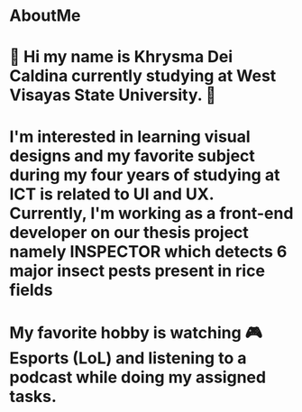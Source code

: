 # AboutMe
# :green_heart: Hi my name is Khrysma Dei Caldina currently studying at West Visayas State University. :green_heart:
# I'm interested in learning visual designs and my favorite subject during my four years of studying at ICT is related to UI and UX. Currently, I'm working as a front-end developer on our thesis project namely INSPECTOR which detects 6 major insect pests present in rice fields
# My favorite hobby is watching 🎮 Esports (LoL) and listening to a podcast while doing my assigned tasks. 
